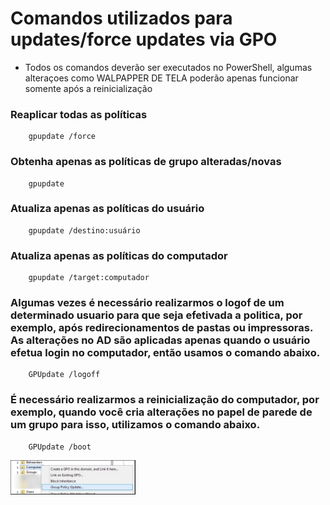 # Comandos utilizados para updates/force updates via GPO
* Todos os comandos deverão ser executados no PowerShell, algumas alteraçoes como WALPAPPER DE TELA poderão apenas funcionar somente após a reinicialização

### Reaplicar todas as políticas
        gpupdate /force
### Obtenha apenas as políticas de grupo alteradas/novas
        gpupdate
### Atualiza apenas as políticas do usuário
        gpupdate /destino:usuário
### Atualiza apenas as políticas do computador
        gpupdate /target:computador
### Algumas vezes é necessário realizarmos o logof de um determinado usuario para que seja efetivada a politica, por exemplo, após redirecionamentos de pastas ou impressoras. As alterações no AD são aplicadas apenas quando o usuário efetua login no computador, então usamos o comando abaixo.
        GPUpdate /logoff
### É necessário realizarmos a reinicialização do computador, por exemplo, quando você cria alterações no papel de parede de um grupo para isso, utilizamos o comando abaixo.
        GPUpdate /boot

<img src="https://github.com/ViniciusWessner/Gpo_Comands/blob/main/imagens/updategpo.PNG" alt="Give india logo" width="200" />